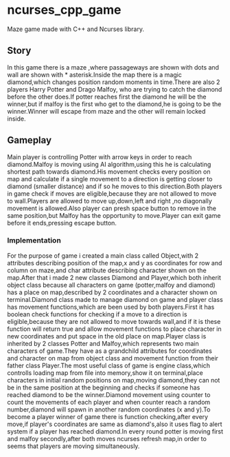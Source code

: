 # ncurses_cpp_game

Maze game made with C++ and Ncurses library.

## Story

In this game there is a maze ,where passageways are shown with dots and wall are shown with * asterisk.Inside the map there is a magic diamond,which changes position random moments in time.There are also 2 players Harry Potter and Drago Malfoy, who are trying to catch the diamond before the other does.If potter reaches first the diamond he will be the winner,but if malfoy is the first who get to the diamond,he is going to be the winner.Winner will escape from maze and the other will remain locked inside.

## Gameplay

Main player is controlling Potter with arrow keys in order to reach diamond.Malfoy is moving using AI algorithm,using this he is calculating shortest path towards diamond.His movement checks every position on map and calculate if a single movement to a direction is getting closer to diamond (smaller distance) and if so he moves to this direction.Both players in game check if moves are eligible,because they are not allowed to move to wall.Players are allowed to move up,down,left and right ,no diagonally movement is allowed.Also player can presh space button to remove in the same position,but Malfoy has the opportunity to move.Player can exit game before it ends,pressing escape button.

### Implementation

For the purpose of game i created a main class called Object,with 2 attributes describing position of the map,x and y as coordinates for row and column on maze,and char attribute describing character shown on the map.After that i made 2 new classes Diamond and Player,which both inherit object class because all characters on game (potter,malfoy and diamond) has a place on map,described by 2 coordinates and a character shown on terminal.Diamond class made to manage diamond on game and player class has movement functions,which are been used by both players.First it has boolean check functions for checking if a move to a direction is eligible,because they are not allowed to move towards wall,and if it is these function will return true and allow movement functions to place character in new coordinates and put space in the old place on map.Player class is inherited by 2 classes Potter and Malfoy,which represents two main characters of game.They have as a grandchild attributes for coordinates and character on map from object class and movement function from their father class Player.The most useful class of game is engine class,which controlls loading map from file into memory,show it on terminal,place characters in initial random positions on map,moving diamond,they can not be in the same position at the beginning and checks if someone has reached diamond to be the winner.Diamond movement using counter to count the movements of each player and when counter reach a random number,diamond will spawn in another random coordinates (x and y).To become a player winner of game there is function checking,after every move,if player's coordinates are same as diamond's,also it uses flag to alert system if a player has reached diamond.In every round potter is moving first and malfoy secondly,after both moves ncurses refresh map,in order to seems that players are moving simultaneously. 


